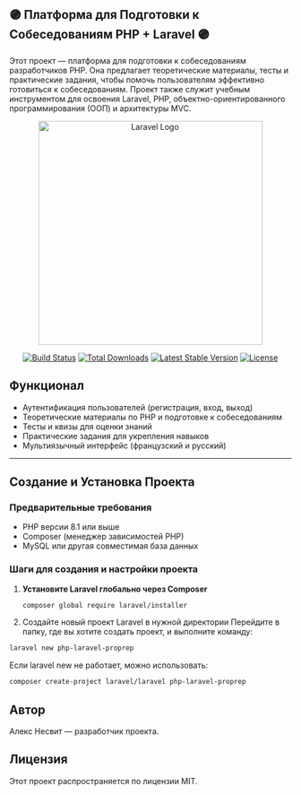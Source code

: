 ## 🟣 Платформа для Подготовки к Собеседованиям PHP + Laravel 🟣

Этот проект — платформа для подготовки к собеседованиям разработчиков PHP. Она предлагает теоретические материалы, тесты и практические задания, чтобы помочь пользователям эффективно готовиться к собеседованиям. Проект также служит учебным инструментом для освоения Laravel, PHP, объектно-ориентированного программирования (ООП) и архитектуры MVC.

<p align="center"><a href="https://laravel.com" target="_blank"><img src="https://raw.githubusercontent.com/laravel/art/master/logo-lockup/5%20SVG/2%20CMYK/1%20Full%20Color/laravel-logolockup-cmyk-red.svg" width="400" alt="Laravel Logo"></a></p>

<p align="center">
<a href="https://github.com/laravel/framework/actions"><img src="https://github.com/laravel/framework/workflows/tests/badge.svg" alt="Build Status"></a>
<a href="https://packagist.org/packages/laravel/framework"><img src="https://img.shields.io/packagist/dt/laravel/framework" alt="Total Downloads"></a>
<a href="https://packagist.org/packages/laravel/framework"><img src="https://img.shields.io/packagist/v/laravel/framework" alt="Latest Stable Version"></a>
<a href="https://packagist.org/packages/laravel/framework"><img src="https://img.shields.io/packagist/l/laravel/framework" alt="License"></a>
</p>

## Функционал

- Аутентификация пользователей (регистрация, вход, выход)
- Теоретические материалы по PHP и подготовке к собеседованиям
- Тесты и квизы для оценки знаний
- Практические задания для укрепления навыков
- Мультиязычный интерфейс (французский и русский)

---

## Создание и Установка Проекта

### Предварительные требования

- PHP версии 8.1 или выше
- Composer (менеджер зависимостей PHP)
- MySQL или другая совместимая база данных

### Шаги для создания и настройки проекта

1. **Установите Laravel глобально через Composer**
   ```bash
   composer global require laravel/installer 
   ```

2.	Создайте новый проект Laravel в нужной директории
Перейдите в папку, где вы хотите создать проект, и выполните команду:
```bash
laravel new php-laravel-proprep
```
Если laravel new не работает, можно использовать:
```bash
composer create-project laravel/laravel php-laravel-proprep
```
## Автор

Алекс Несвит — разработчик проекта.

## Лицензия

Этот проект распространяется по лицензии MIT.